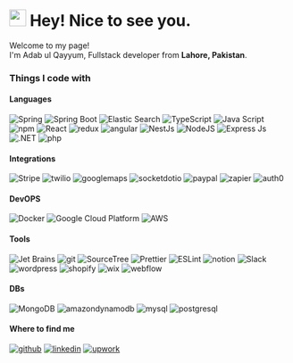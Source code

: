 <h1><img src="https://emojis.slackmojis.com/emojis/images/1531849430/4246/blob-sunglasses.gif?1531849430" width="30"/> Hey! Nice to see you.</h1>


<p>Welcome to my page! </br> I'm Adab ul Qayyum, Fullstack developer from <b>Lahore, Pakistan</b>. </p>
<h3>Things I code with</h3>
<h4>Languages</h4>
<p>
  <img alt="Spring" src="https://img.shields.io/badge/-Spring-6DB33F?style=for-the-badge&logo=Spring&logoColor=white" />
  <img alt="Spring Boot" src="https://img.shields.io/badge/-SpringBoot-6DB33F?style=for-the-badge&logo=Spring%20Boot&logoColor=white" />
  <img alt="Elastic Search" src="https://img.shields.io/badge/-elasticsearch-005571?style=for-the-badge&logo=elasticsearch&logoColor=white" />
  <img alt="TypeScript" src="https://img.shields.io/badge/-TypeScript-007ACC?style=for-the-badge&logo=typescript&logoColor=white" />
<img alt="Java Script" src="https://img.shields.io/badge/-JavaScript-F7DF1E?style=for-the-badge&logo=JavaScript&logoColor=white" />
  <img alt="npm" src="https://img.shields.io/badge/-NPM-CB3837?style=for-the-badge&logo=npm&logoColor=white" />
  <img alt="React" src="https://img.shields.io/badge/-React-45b8d8?style=for-the-badge&logo=react&logoColor=white" />
  <img alt="redux" src="https://img.shields.io/badge/-Redux-764ABC?style=for-the-badge&logo=redux&logoColor=white" />
  <img alt="angular" src="https://img.shields.io/badge/-Angular-DD0031?style=for-the-badge&logo=angular&logoColor=white" />
  <img alt="NestJs" src="https://img.shields.io/badge/-NestJs-ea2845?style=for-the-badge&logo=nestjs&logoColor=white" />
<img alt="NodeJS" src="https://img.shields.io/badge/-NodeJS-339933?style=for-the-badge&logo=Node.js&logoColor=white" />
<img alt="Express Js" src="https://img.shields.io/badge/-Express-000000?style=for-the-badge&logo=Express&logoColor=white" />
<img alt=".NET" src="https://img.shields.io/badge/-.NET-512BD4?style=for-the-badge&logo=.NET&logoColor=white" />
<img alt="php" src="https://img.shields.io/badge/-php-777BB4?style=for-the-badge&logo=php&logoColor=white" /></p>
<h4>Integrations</h4>
<p>
<img alt="Stripe" src="https://img.shields.io/badge/-stripe-008CDD?style=for-the-badge&logo=stripe&logoColor=white" />
<img alt="twilio" src="https://img.shields.io/badge/-twilio-F22F46?style=for-the-badge&logo=twilio&logoColor=white" />
<img alt="googlemaps" src="https://img.shields.io/badge/-googlemaps-4285F4?style=for-the-badge&logo=googlemaps&logoColor=white" />
<img alt="socketdotio" src="https://img.shields.io/badge/-socketdotio-010101?style=for-the-badge&logo=socketdotio&logoColor=white" />
<img alt="paypal" src="https://img.shields.io/badge/-paypal-00457C?style=for-the-badge&logo=paypal&logoColor=white" />
<img alt="zapier" src="https://img.shields.io/badge/-zapier-FF4A00?style=for-the-badge&logo=zapier&logoColor=white" />
<img alt="auth0" src="https://img.shields.io/badge/-auth0-EB5424?style=for-the-badge&logo=auth0&logoColor=white" />
</p>
<h4>DevOPS</h4>
<p>
  <img alt="Docker" src="https://img.shields.io/badge/-Docker-46a2f1?style=for-the-badge&logo=docker&logoColor=white" />
  <img alt="Google Cloud Platform" src="https://img.shields.io/badge/-Google_Cloud_Platform-1a73e8?style=for-the-badge&logo=google-cloud&logoColor=white" />
  <img alt="AWS" src="https://img.shields.io/badge/-AWS-232F3E?style=for-the-badge&logo=amazonaws&logoColor=white" />
</p>
<h4>Tools</h4>
<p>
  <img alt="Jet Brains" src="https://img.shields.io/badge/-JetBrains-000000?style=for-the-badge&logo=JetBrains&logoColor=white" />
  <img alt="git" src="https://img.shields.io/badge/-Git-F05032?style=for-the-badge&logo=git&logoColor=white" />
  <img alt="SourceTree" src="https://img.shields.io/badge/-SourceTree-0052CC?style=for-the-badge&logo=Sourcetree&logoColor=white" />
  <img alt="Prettier" src="https://img.shields.io/badge/-Prettier-F7B93E?style=for-the-badge&logo=prettier&logoColor=white" />
  <img alt="ESLint" src="https://img.shields.io/badge/-ESLint-4B32C3?style=for-the-badge&logo=ESLint&logoColor=white" />
  <img alt="notion" src="https://img.shields.io/badge/-notion-000000?style=for-the-badge&logo=notion&logoColor=white" />
  <img alt="Slack" src="https://img.shields.io/badge/-Slack-4A154B?style=for-the-badge&logo=Slack&logoColor=white" />
  <img alt="wordpress" src="https://img.shields.io/badge/-wordpress-21759B?style=for-the-badge&logo=wordpress&logoColor=white" />
  <img alt="shopify" src="https://img.shields.io/badge/-shopify-7AB55C?style=for-the-badge&logo=shopify&logoColor=white" />
  <img alt="wix" src="https://img.shields.io/badge/-wix-0C6EFC?style=for-the-badge&logo=wix&logoColor=white" />
  <img alt="webflow" src="https://img.shields.io/badge/-webflow-4353FF?style=for-the-badge&logo=webflow&logoColor=white" />
</p>
<h4>DBs</h4>
<p>
  <img alt="MongoDB" src="https://img.shields.io/badge/-MongoDB-13aa52?style=for-the-badge&logo=mongodb&logoColor=white" />
  <img alt="amazondynamodb" src="https://img.shields.io/badge/-amazondynamodb-4053D6?style=for-the-badge&logo=amazondynamodb&logoColor=white" />
  <img alt="mysql" src="https://img.shields.io/badge/-mysql-4479A1?style=for-the-badge&logo=mysql&logoColor=white" />
  <img alt="postgresql" src="https://img.shields.io/badge/-postgresql-4169E1?style=for-the-badge&logo=postgresql&logoColor=white" />
</p>

<h4>Where to find me</h4>
<a href="https://github.com/adabulqayyum91" target="_blank"><img alt="github" src="https://img.shields.io/badge/-github-181717?style=for-the-badge&logo=github&logoColor=white" /></a>
<a href="https://www.linkedin.com/in/adab-ul-qayyum/" target="_blank"><img alt="linkedin" src="https://img.shields.io/badge/-linkedin-0A66C2?style=for-the-badge&logo=linkedin&logoColor=white" /></a>
<a href="https://www.upwork.com/freelancers/adabulqayyum" target="_blank"><img alt="upwork" src="https://img.shields.io/badge/-upwork-6FDA44?style=for-the-badge&logo=upwork&logoColor=white" /></a>

